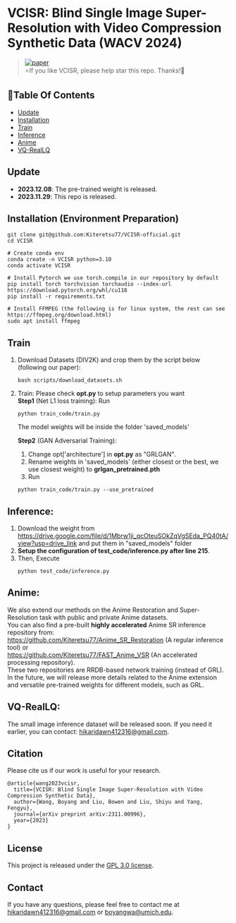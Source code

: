 # VCISR: Blind Single Image Super-Resolution with Video Compression Synthetic Data (WACV 2024)
> [![paper](https://img.shields.io/badge/Paper-<COLOR>.svg)](https://openaccess.thecvf.com/content/WACV2024/papers/Wang_VCISR_Blind_Single_Image_Super-Resolution_With_Video_Compression_Synthetic_Data_WACV_2024_paper.pdf)<br>
:star:If you like VCISR, please help star this repo. Thanks!:hugs:

## :book:Table Of Contents
- [Update](#update)
- [Installation](#installation)
- [Train](#train)
- [Inference](#inference)
- [Anime](#Anime)
- [VQ-RealLQ](#VQ-RealLQ)

## <a name="update"></a>Update
- **2023.12.08**: The pre-trained weight is released.
- **2023.11.29**: This repo is released.


## <a name="installation"></a> Installation (Environment Preparation)

```shell
git clone git@github.com:Kiteretsu77/VCISR-official.git
cd VCISR

# Create conda env
conda create -n VCISR python=3.10
conda activate VCISR

# Install Pytorch we use torch.compile in our repository by default
pip install torch torchvision torchaudio --index-url https://download.pytorch.org/whl/cu118
pip install -r requirements.txt

# Install FFMPEG (the following is for linux system, the rest can see https://ffmpeg.org/download.html)
sudo apt install ffmpeg
```



## <a name="train"></a> Train
1. Download Datasets (DIV2K) and crop them by the script below (following our paper):

    ```shell
    bash scripts/download_datasets.sh
    ```

2. Train: Please check **opt.py** to setup parameters you want\
    **Step1** (Net L1 loss training): Run 
    ```shell
    python train_code/train.py 
    ```
    The model weights will be inside the folder 'saved_models'

    **Step2** (GAN Adversarial Training): 
    1. Change opt['architecture'] in **opt.py** as "GRLGAN".
    2. Rename weights in 'saved_models' (either closest or the best, we use closest weight) to **grlgan_pretrained.pth**
    3. Run 
    ```shell
    python train_code/train.py --use_pretrained
    ```



## <a name="inference"></a> Inference:
1. Download the weight from https://drive.google.com/file/d/1Mbrw1ji_qcOteuSOkZqVgSEda_PQ40tA/view?usp=drive_link  and put them in "saved_models" folder
2. **Setup the configuration of test_code/inference.py after line 215**. 
2. Then, Execute 
    ```shell
    python test_code/inference.py
    ```

## <a name="Anime"></a> Anime:
We also extend our methods on the Anime Restoration and Super-Resolution task with public and private Anime datasets. \
You can also find a pre-built **highly accelerated** Anime SR inference repository from: \
https://github.com/Kiteretsu77/Anime_SR_Restoration  (A regular inference tool)   or \
https://github.com/Kiteretsu77/FAST_Anime_VSR  (An accelerated processing repository).\
These two repositories are RRDB-based network training (instead of GRL). \
In the future, we will release more details related to the Anime extension and versatile pre-trained weights for different models, such as GRL.

## <a name="VQ-RealLQ"></a> VQ-RealLQ:
The small image inference dataset will be released soon. If you need it earlier, you can contact: hikaridawn412316@gmail.com.



## Citation
Please cite us if our work is useful for your research.
```
@article{wang2023vcisr,
  title={VCISR: Blind Single Image Super-Resolution with Video Compression Synthetic Data},
  author={Wang, Boyang and Liu, Bowen and Liu, Shiyu and Yang, Fengyu},
  journal={arXiv preprint arXiv:2311.00996},
  year={2023}
}
```


## License
This project is released under the [GPL 3.0 license](LICENSE).

## Contact
If you have any questions, please feel free to contact me at hikaridawn412316@gmail.com or boyangwa@umich.edu.

